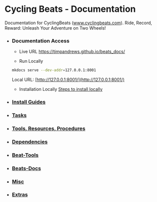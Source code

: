 # Cycling Beats - Documentation

Documentation for CyclingBeats (www.cyclingbeats.com).  Ride, Record, Reward: Unleash Your Adventure on Two Wheels!

- ### Documentation Access
    - Live URL <a href="https://timpandrews.github.io/beats_docs/" target="_blank">https://timpandrews.github.io/beats_docs/</a>

    - Run Locally
    ```bash 
    mkdocs serve --dev-addr=127.0.0.1:8001
    ```
    Local URL: [http://127.0.0.1:8001/](http://127.0.0.1:8001/)

    - Installation Locally [Steps to install locally](extras/mkdocs_install_locally.md)

- ### [Install Guides](install_guides.md)
- ### [Tasks](tasks.md)
- ### [Tools, Resources, Procedures](tools.md)
- ### [Dependencies](dependencies.md)
- ### [Beat-Tools](beats_tools.md) 
- ### [Beats-Docs](beats_docs.md)
- ### [Misc](misc.md)
- ### [Extras](extras.md)

    
